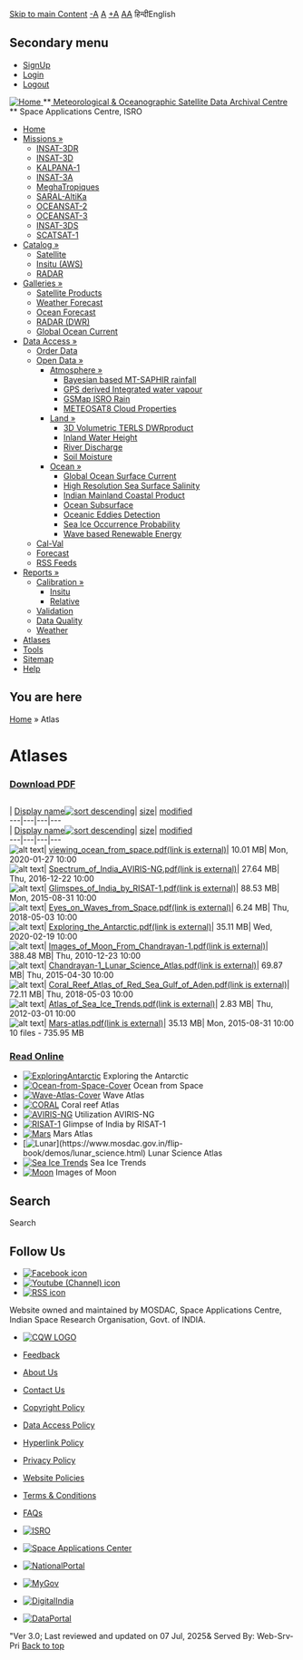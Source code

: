 [Skip to main Content](https://www.mosdac.gov.in/atlases?sort=asc&order=Display+name#main-content "Skip to main Content")
[-A](javascript:;) [A](javascript:;) [+A](javascript:;)
[A](javascript:drupalHighContrast.enableStyles\(\))[A](javascript:drupalHighContrast.disableStyles\(\))
हिन्दीEnglish
## Secondary menu
  * [SignUp](https://www.mosdac.gov.in/internal/registration)
  * [Login](https://www.mosdac.gov.in/internal/uops)
  * [Logout](https://www.mosdac.gov.in/internal/logout)

[ ![Home](https://www.mosdac.gov.in/sites/default/files/mosdac_small.png) ](https://www.mosdac.gov.in/ "Home")
**[ Meteorological & Oceanographic Satellite Data Archival Centre](https://www.mosdac.gov.in/ "Home") **
Space Applications Centre, ISRO 
  * [Home](https://www.mosdac.gov.in/)
  * [Missions »](https://www.mosdac.gov.in/atlases?sort=asc&order=Display+name)
    * [INSAT-3DR](https://www.mosdac.gov.in/insat-3dr)
    * [INSAT-3D](https://www.mosdac.gov.in/insat-3d)
    * [KALPANA-1](https://www.mosdac.gov.in/kalpana-1)
    * [INSAT-3A](https://www.mosdac.gov.in/insat-3a)
    * [MeghaTropiques](https://www.mosdac.gov.in/megha-tropiques)
    * [SARAL-AltiKa](https://www.mosdac.gov.in/saral-altika)
    * [OCEANSAT-2](https://www.mosdac.gov.in/oceansat-2)
    * [OCEANSAT-3](https://www.mosdac.gov.in/oceansat-3)
    * [INSAT-3DS](https://www.mosdac.gov.in/insat-3ds)
    * [SCATSAT-1](https://www.mosdac.gov.in/scatsat-1)
  * [Catalog »](https://www.mosdac.gov.in/atlases?sort=asc&order=Display+name)
    * [Satellite](https://www.mosdac.gov.in/internal/catalog-satellite)
    * [Insitu (AWS)](https://www.mosdac.gov.in/internal/catalog-insitu)
    * [RADAR](https://www.mosdac.gov.in/internal/catalog-radar)
  * [Galleries »](https://www.mosdac.gov.in/atlases?sort=asc&order=Display+name)
    * [Satellite Products](https://www.mosdac.gov.in/internal/gallery)
    * [Weather Forecast](https://www.mosdac.gov.in/internal/gallery/weather)
    * [Ocean Forecast](https://www.mosdac.gov.in/internal/gallery/ocean)
    * [RADAR (DWR)](https://www.mosdac.gov.in/internal/gallery/dwr)
    * [Global Ocean Current](https://www.mosdac.gov.in/internal/gallery/current)
  * [Data Access »](https://www.mosdac.gov.in/atlases?sort=asc&order=Display+name)
    * [Order Data](https://www.mosdac.gov.in/internal/uops)
    * [Open Data »](https://www.mosdac.gov.in/atlases?sort=asc&order=Display+name)
      * [Atmosphere »](https://www.mosdac.gov.in/atlases?sort=asc&order=Display+name)
        * [Bayesian based MT-SAPHIR rainfall](https://www.mosdac.gov.in/bayesian-based-mt-saphir-rainfall)
        * [GPS derived Integrated water vapour](https://www.mosdac.gov.in/gps-derived-integrated-water-vapour)
        * [GSMap ISRO Rain](https://www.mosdac.gov.in/gsmap-isro-rain)
        * [METEOSAT8 Cloud Properties](https://www.mosdac.gov.in/meteosat8-cloud-properties)
      * [Land »](https://www.mosdac.gov.in/atlases?sort=asc&order=Display+name)
        * [3D Volumetric TERLS DWRproduct](https://www.mosdac.gov.in/3d-volumetric-terls-dwrproduct)
        * [Inland Water Height](https://www.mosdac.gov.in/inland-water-height)
        * [River Discharge](https://www.mosdac.gov.in/river-discharge)
        * [Soil Moisture](https://www.mosdac.gov.in/soil-moisture-0)
      * [Ocean »](https://www.mosdac.gov.in/atlases?sort=asc&order=Display+name)
        * [Global Ocean Surface Current](https://www.mosdac.gov.in/global-ocean-surface-current)
        * [High Resolution Sea Surface Salinity](https://www.mosdac.gov.in/high-resolution-sea-surface-salinity)
        * [Indian Mainland Coastal Product](https://www.mosdac.gov.in/indian-mainland-coastal-product)
        * [Ocean Subsurface](https://www.mosdac.gov.in/ocean-subsurface)
        * [Oceanic Eddies Detection](https://www.mosdac.gov.in/oceanic-eddies-detection)
        * [Sea Ice Occurrence Probability](https://www.mosdac.gov.in/sea-ice-occurrence-probability)
        * [Wave based Renewable Energy](https://www.mosdac.gov.in/wave-based-renewable-energy)
    * [Cal-Val](https://www.mosdac.gov.in/internal/calval-data)
    * [Forecast](https://www.mosdac.gov.in/internal/forecast-menu)
    * [RSS Feeds](https://www.mosdac.gov.in/rss-feed "ISROCast")
  * [Reports »](https://www.mosdac.gov.in/atlases?sort=asc&order=Display+name)
    * [Calibration »](https://www.mosdac.gov.in/atlases?sort=asc&order=Display+name)
      * [Insitu](https://www.mosdac.gov.in/insitu)
      * [Relative](https://www.mosdac.gov.in/calibration-reports)
    * [Validation](https://www.mosdac.gov.in/validation-reports)
    * [Data Quality](https://www.mosdac.gov.in/data-quality)
    * [Weather](https://www.mosdac.gov.in/weather-reports)
  * [Atlases](https://www.mosdac.gov.in/atlases)
  * [Tools](https://www.mosdac.gov.in/tools)
  * [Sitemap](https://www.mosdac.gov.in/sitemap)
  * [Help](https://www.mosdac.gov.in/help)


## You are here
[Home](https://www.mosdac.gov.in/) » Atlas
# Atlases
### [Download PDF](https://www.mosdac.gov.in/atlases?sort=asc&order=Display+name#quickset-atlases_qt_0)
##  [](https://www.mosdac.gov.in/atlas)
| [Display name![sort descending](https://www.mosdac.gov.in/misc/arrow-desc.png)](https://www.mosdac.gov.in/atlases?sort=desc&order=Display%20name "sort by Display name")| [size](https://www.mosdac.gov.in/atlases?sort=asc&order=size "sort by size")| [modified](https://www.mosdac.gov.in/atlases?sort=asc&order=modified "sort by modified")  
---|---|---|---  
| [Display name![sort descending](https://www.mosdac.gov.in/misc/arrow-desc.png)](https://www.mosdac.gov.in/atlases?sort=desc&order=Display%20name "sort by Display name")| [size](https://www.mosdac.gov.in/atlases?sort=asc&order=size "sort by size")| [modified](https://www.mosdac.gov.in/atlases?sort=asc&order=modified "sort by modified")  
---|---|---|---  
![alt text](https://www.mosdac.gov.in/sites/all/modules/filebrowser/icons/application-pdf.png)| [viewing_ocean_from_space.pdf(link is external)](https://www.mosdac.gov.in/filebrowser/download/22)| 10.01 MB| Mon, 2020-01-27 10:00  
![alt text](https://www.mosdac.gov.in/sites/all/modules/filebrowser/icons/application-pdf.png)| [Spectrum_of_India_AVIRIS-NG.pdf(link is external)](https://www.mosdac.gov.in/filebrowser/download/21)| 27.64 MB| Thu, 2016-12-22 10:00  
![alt text](https://www.mosdac.gov.in/sites/all/modules/filebrowser/icons/application-pdf.png)| [Glimspes_of_India_by_RISAT-1.pdf(link is external)](https://www.mosdac.gov.in/filebrowser/download/20)| 88.53 MB| Mon, 2015-08-31 10:00  
![alt text](https://www.mosdac.gov.in/sites/all/modules/filebrowser/icons/application-pdf.png)| [Eyes_on_Waves_from_Space.pdf(link is external)](https://www.mosdac.gov.in/filebrowser/download/19)| 6.24 MB| Thu, 2018-05-03 10:00  
![alt text](https://www.mosdac.gov.in/sites/all/modules/filebrowser/icons/application-pdf.png)| [Exploring_the_Antarctic.pdf(link is external)](https://www.mosdac.gov.in/filebrowser/download/18)| 35.11 MB| Wed, 2020-02-19 10:00  
![alt text](https://www.mosdac.gov.in/sites/all/modules/filebrowser/icons/application-pdf.png)| [Images_of_Moon_From_Chandrayan-1.pdf(link is external)](https://www.mosdac.gov.in/filebrowser/download/17)| 388.48 MB| Thu, 2010-12-23 10:00  
![alt text](https://www.mosdac.gov.in/sites/all/modules/filebrowser/icons/application-pdf.png)| [Chandrayan-1_Lunar_Science_Atlas.pdf(link is external)](https://www.mosdac.gov.in/filebrowser/download/16)| 69.87 MB| Thu, 2015-04-30 10:00  
![alt text](https://www.mosdac.gov.in/sites/all/modules/filebrowser/icons/application-pdf.png)| [Coral_Reef_Atlas_of_Red_Sea_Gulf_of_Aden.pdf(link is external)](https://www.mosdac.gov.in/filebrowser/download/15)| 72.11 MB| Thu, 2018-05-03 10:00  
![alt text](https://www.mosdac.gov.in/sites/all/modules/filebrowser/icons/application-pdf.png)| [Atlas_of_Sea_Ice_Trends.pdf(link is external)](https://www.mosdac.gov.in/filebrowser/download/14)| 2.83 MB| Thu, 2012-03-01 10:00  
![alt text](https://www.mosdac.gov.in/sites/all/modules/filebrowser/icons/application-pdf.png)| [Mars-atlas.pdf(link is external)](https://www.mosdac.gov.in/filebrowser/download/13)| 35.13 MB| Mon, 2015-08-31 10:00  
10 files - 735.95 MB
### [Read Online](https://www.mosdac.gov.in/atlases?sort=asc&order=Display+name#quickset-atlases_qt_1)
  * [![ExploringAntarctic](https://www.mosdac.gov.in/sites/default/files/styles/atlas_thumbs_big_/public/flipdoc_covers/Exploring-Antarctic.jpg?itok=RmYU5DYp)](https://www.mosdac.gov.in/flip-book/demos/Antarctic.html)
Exploring the Antarctic
  * [![Ocean-from-Space-Cover](https://www.mosdac.gov.in/sites/default/files/styles/atlas_thumbs_big_/public/flipdoc_covers/ocean-from-space.jpg?itok=2eu_TYz0)](https://mosdac.gov.in/flip-book/demos/ocean.html)
Ocean from Space
  * [![Wave-Atlas-Cover](https://www.mosdac.gov.in/sites/default/files/styles/atlas_thumbs_big_/public/flipdoc_covers/wave-atlas.jpg?itok=jCC_aeos)](https://mosdac.gov.in/flip-book/demos/wave_atlas.html)
Wave Atlas
  * [![CORAL](https://www.mosdac.gov.in/sites/default/files/styles/atlas_thumbs_big_/public/flipdoc_covers/Coral.jpg?itok=8XwnYCkB)](https://www.mosdac.gov.in/flip-book/demos/coral.html)
Coral reef Atlas
  * [![AVIRIS-NG](https://www.mosdac.gov.in/sites/default/files/styles/atlas_thumbs_big_/public/flipdoc_covers/Aviris.jpg?itok=8ipGAU8m)](https://www.mosdac.gov.in/flip-book/demos/AVIRIS-NG.html)
Utilization AVIRIS-NG
  * [![RISAT-1](https://www.mosdac.gov.in/sites/default/files/styles/atlas_thumbs_big_/public/flipdoc_covers/RISAT-1.jpg?itok=ccAr8Z05)](https://www.mosdac.gov.in/flip-book/demos/risat.html)
Glimpse of India by RISAT-1
  * [![Mars](https://www.mosdac.gov.in/sites/default/files/styles/atlas_thumbs_big_/public/flipdoc_covers/Mars.jpg?itok=Z29GFz5a)](https://www.mosdac.gov.in/flip-book/demos/mars.html)
Mars Atlas
  * [![Lunar](https://www.mosdac.gov.in/sites/default/files/styles/atlas_thumbs_big_/public/flipdoc_covers/lunar.jpg?itok=TAwPHVX_)](https://www.mosdac.gov.in/flip-book/demos/lunar_science.html)
Lunar Science Atlas
  * [![Sea Ice Trends](https://www.mosdac.gov.in/sites/default/files/styles/atlas_thumbs_big_/public/flipdoc_covers/Sea-Ice.jpg?itok=v_pPp39W)](https://www.mosdac.gov.in/flip-book/demos/polar_science.html)
Sea Ice Trends
  * [![Moon](https://www.mosdac.gov.in/sites/default/files/styles/atlas_thumbs_big_/public/flipdoc_covers/moon.jpg?itok=Y7g8LrvB)](https://www.mosdac.gov.in/flip-book/demos/moon.html)
Images of Moon


## Search
Search 
## Follow Us
  * [![Facebook icon](https://www.mosdac.gov.in/sites/all/modules/social_media_links/libraries/elegantthemes/PNG/facebook.png)](https://www.facebook.com/mosdac.sac.isro "Facebook")
  * [![Youtube \(Channel\) icon](https://www.mosdac.gov.in/sites/all/modules/social_media_links/libraries/elegantthemes/PNG/youtube.png)](http://www.youtube.com/channel/UCDVkai9WIgY2ZgrlF_08Yeg "Youtube \(Channel\)")
  * [![RSS icon](https://www.mosdac.gov.in/sites/all/modules/social_media_links/libraries/elegantthemes/PNG/rss.png)](https://www.mosdac.gov.in/rss.xml "RSS")


Website owned and maintained by MOSDAC, Space Applications Centre, Indian Space Research Organisation, Govt. of INDIA.
  * [![CQW LOGO](https://www.mosdac.gov.in/docs/cqw_logo.gif)](https://www.mosdac.gov.in/docs/STQC.pdf "Quality Certificate")


  * [Feedback](https://www.mosdac.gov.in/mosdac-feedback)
  * [About Us](https://www.mosdac.gov.in/about-us)
  * [Contact Us](https://www.mosdac.gov.in/contact-us)
  * [Copyright Policy](https://www.mosdac.gov.in/copyright-policy)
  * [Data Access Policy](https://www.mosdac.gov.in/data-access-policy)
  * [Hyperlink Policy](https://www.mosdac.gov.in/hyperlink-policy)
  * [Privacy Policy](https://www.mosdac.gov.in/privacy-policy)
  * [Website Policies](https://www.mosdac.gov.in/website-policies)
  * [Terms & Conditions](https://www.mosdac.gov.in/terms-conditions)
  * [FAQs](https://www.mosdac.gov.in/faq-page)


  * [![ISRO](https://www.mosdac.gov.in/sites/default/files/styles/thumbnail/public/logo-transparent.png?itok=IUS20l-w)](http://www.isro.gov.in)
  * [![Space Applications Center](https://www.mosdac.gov.in/sites/default/files/styles/thumbnail/public/saclogo.png?itok=_Jv4AuIn)](http://www.sac.gov.in)
  * [![NationalPortal](https://www.mosdac.gov.in/sites/default/files/styles/thumbnail/public/india-gov_0.png?itok=yssAPH3m)](http://www.india.gov.in)
  * [![MyGov](https://www.mosdac.gov.in/sites/default/files/styles/thumbnail/public/mygov_0.png?itok=Po-dzdT3)](http://mygov.in/)
  * [![DigitalIndia](https://www.mosdac.gov.in/sites/default/files/styles/thumbnail/public/digital-india_0.png?itok=ntlP7atE)](http://www.digitalindia.gov.in/)
  * [![DataPortal](https://www.mosdac.gov.in/sites/default/files/styles/thumbnail/public/data-gov.png?itok=qYA78FgB)](http://data.gov.in)


"Ver 3.0; Last reviewed and updated on 07 Jul, 2025& Served By: Web-Srv-Pri
[](https://www.mosdac.gov.in/atlases?sort=asc&order=Display+name "Previous")[](https://www.mosdac.gov.in/atlases?sort=asc&order=Display+name "Next")
[](https://www.mosdac.gov.in/atlases?sort=asc&order=Display+name)
[](https://www.mosdac.gov.in/atlases?sort=asc&order=Display+name "Previous")[](https://www.mosdac.gov.in/atlases?sort=asc&order=Display+name "Next")
[](https://www.mosdac.gov.in/atlases?sort=asc&order=Display+name "Close")[](https://www.mosdac.gov.in/atlases?sort=asc&order=Display+name)[](https://www.mosdac.gov.in/atlases?sort=asc&order=Display+name)[](https://www.mosdac.gov.in/atlases?sort=asc&order=Display+name "Pause Slideshow")[](https://www.mosdac.gov.in/atlases?sort=asc&order=Display+name "Play Slideshow")
[Back to top](https://www.mosdac.gov.in/atlases?sort=asc&order=Display+name#top)
